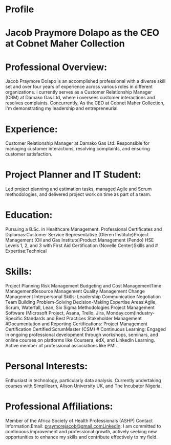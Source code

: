 # Profile
# Jacob Praymore Dolapo as the CEO at Cobnet Maher Collection
# Professional Overview:
Jacob Praymore Dolapo is an accomplished professional with a diverse skill set and over four years of experience across various roles in different organizations. 
 i currently serves as a Customer Relationship Manager (CRM) at Damako Gas Ltd, where i oversees customer interactions and resolves complaints.
 Concurrently, As the CEO at Cobnet Maher Collection, I'm demonstrating my leadership and entrepreneurial  
# Experience:
Customer Relationship Manager at Damako Gas Ltd: Responsible for managing customer interactions, resolving complaints, and ensuring customer satisfaction.
# Project Planner and IT Student: 
Led project planning and estimation tasks, managed Agile and Scrum methodologies, and delivered project work on time as part of a team.
# Education:
Pursuing a B.Sc. in Healthcare Management.
Professional Certificates and Diplomas:Customer Service Representative (Oleren Institute)Project Management (Oil and Gas Institute)Product Management (Pendo)
HSE Levels 1, 2, and 3 with First Aid Certification (Novelle Center)Skills and # Expertise:Technical 
# Skills:
Project Planning Risk Management Budgeting and Cost ManagementTime ManagementResource Management Quality Management Change Management Interpersonal
Skills:
Leadership Communication Negotiation Team Building Problem-Solving Decision-Making Expertise Areas:Agile, Scrum, Waterfall, Lean, Six Sigma Methodologies Project Management Software (Microsoft Project, Asana, Trello, Jira, Monday.com)Industry-Specific Standards and Best Practices Stakeholder Management #Documentation and Reporting Certifications:
Project Management Certification Certified ScrumMaster (CSM)  # Continuous Learning:
Engaged in ongoing professional development through workshops, seminars, and online courses on platforms like Coursera, edX, and LinkedIn Learning. Active member of professional associations like PMI.
# Personal Interests:
Enthusiast in technology, particularly data analysis. Currently undertaking courses with Simplilearn, Alison University UK, and The Incubator Nigeria.
# Professional Affiliations:
Member of the Africa Society of Health Professionals (ASHP)
Contact Information:Email: praymorejacob@gmail.comLinkedIn: I am committed to continuous improvement and professional growth, actively seeking new opportunities to enhance my skills and contribute effectively to my field. 
